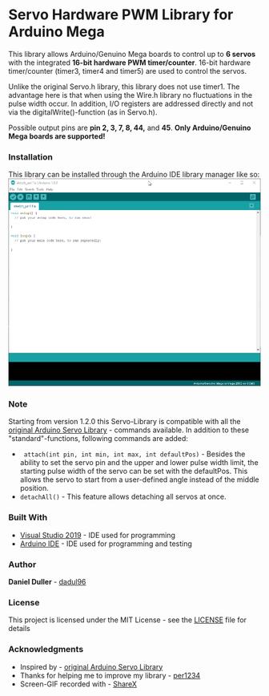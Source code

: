# Servo Hardware PWM Library for Arduino Mega

This library allows Arduino/Genuino Mega boards to control up to **6 servos** with the integrated **16-bit hardware PWM timer/counter**.
16-bit hardware timer/counter (timer3, timer4 and timer5) are used to control the servos.

Unlike the original Servo.h library, this library does not use timer1.
The advantage here is that when using the Wire.h library no fluctuations in the pulse width occur.
In addition, I/O registers are addressed directly and not via the digitalWrite()-function (as in Servo.h).

Possible output pins are **pin 2, 3, 7, 8, 44,** and **45**. 
**Only Arduino/Genuino Mega boards are supported!**

### Installation
This library can be installed through the Arduino IDE library manager like so:
![](installation.gif)

### Note
Starting from version 1.2.0 this Servo-Library is compatible with all the [original Arduino Servo Library](https://github.com/arduino-libraries/Servo) - commands available. In addition to these "standard"-functions, following commands are added:
* ``` attach(int pin, int min, int max, int defaultPos)``` - Besides the ability to set the servo pin and the upper and lower pulse width limit, the starting pulse width of the servo can be set with the defaultPos. This allows the servo to start from a user-defined angle instead of the middle position.
* ```detachAll()``` - This feature allows detaching all servos at once.

### Built With
* [Visual Studio 2019](https://visualstudio.microsoft.com/) - IDE used for programming
* [Arduino IDE](https://www.arduino.cc/en/Main/Software) - IDE used for programming and testing

### Author
**Daniel Duller** - [dadul96](https://github.com/dadul96)

### License
This project is licensed under the MIT License - see the [LICENSE](LICENSE) file for details

### Acknowledgments
* Inspired by - [original Arduino Servo Library](https://github.com/arduino-libraries/Servo)
* Thanks for helping me to improve my library - [per1234](https://github.com/per1234)
* Screen-GIF recorded with - [ShareX](https://getsharex.com/)
